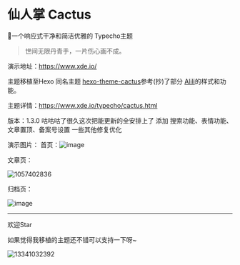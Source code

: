 # 仙人掌 Cactus
🌵一个响应式干净和简洁优雅的 Typecho主题

>世间无限丹青手，一片伤心画不成。

演示地址：https://www.xde.io/

主题移植至Hexo 同名主题 [hexo-theme-cactus][1]参考(抄)了部分 [Alili][2]的样式和功能。

主题详情：https://www.xde.io/typecho/cactus.html

版本：1.3.0
咕咕咕了很久这次把能更新的全安排上了
添加 搜索功能、表情功能、文章置顶、备案号设置 一些其他修复优化


演示图片：
首页：![image](https://user-images.githubusercontent.com/7334510/53931080-ae1baa00-40ce-11e9-8639-3d78f7692cd7.png)

文章页：

![1057402836](https://user-images.githubusercontent.com/7334510/53931207-3bf79500-40cf-11e9-85f8-5a1b7707eaa3.png)


归档页：

![image](https://user-images.githubusercontent.com/7334510/53931223-56317300-40cf-11e9-9c90-f381783bc21e.png)


----
欢迎Star

如果觉得我移植的主题还不错可以支持一下呀~

![13341032392](https://user-images.githubusercontent.com/7334510/53933535-bb8a6180-40d9-11e9-9231-bd02aaca688f.png)

  [1]: https://github.com/probberechts/hexo-theme-cactus
  [2]: https://alili.tech/
